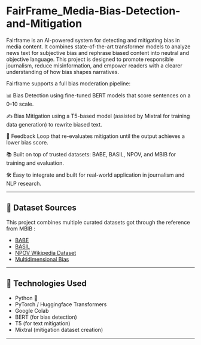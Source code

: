 # FairFrame_Media-Bias-Detection-and-Mitigation
Fairframe is an AI-powered system for detecting and mitigating bias in media content. It combines state-of-the-art transformer models to analyze news text for subjective bias and rephrase biased content into neutral and objective language. This project is designed to promote responsible journalism, reduce misinformation, and empower readers with a clearer understanding of how bias shapes narratives.

Fairframe supports a full bias moderation pipeline:

📊 Bias Detection using fine-tuned BERT models that score sentences on a 0–10 scale.

✍️ Bias Mitigation using a T5-based model (assisted by Mixtral for training data generation) to rewrite biased text.

🔁 Feedback Loop that re-evaluates mitigation until the output achieves a lower bias score.

📚 Built on top of trusted datasets: BABE, BASIL, NPOV, and MBIB for training and evaluation.

🛠️ Easy to integrate and built for real-world application in journalism and NLP research.

---

## 📁 Dataset Sources

This project combines multiple curated datasets got through the reference from MBIB :
- [BABE](https://www.kaggle.com/datasets/timospinde/mbib-media-bias-identification-benchmark)
- [BASIL](https://www.kaggle.com/datasets/timospinde/mbib-media-bias-identification-benchmark)
- [NPOV Wikipedia Dataset](https://www.kaggle.com/datasets/timospinde/mbib-media-bias-identification-benchmark)
- [Multidimensional Bias](https://www.kaggle.com/datasets/timospinde/mbib-media-bias-identification-benchmark)

---

## 🧠 Technologies Used

- Python 🐍
- PyTorch / Huggingface Transformers
- Google Colab
- BERT (for bias detection)
- T5 (for text mitigation)
- Mixtral (mitigation dataset creation)

---
